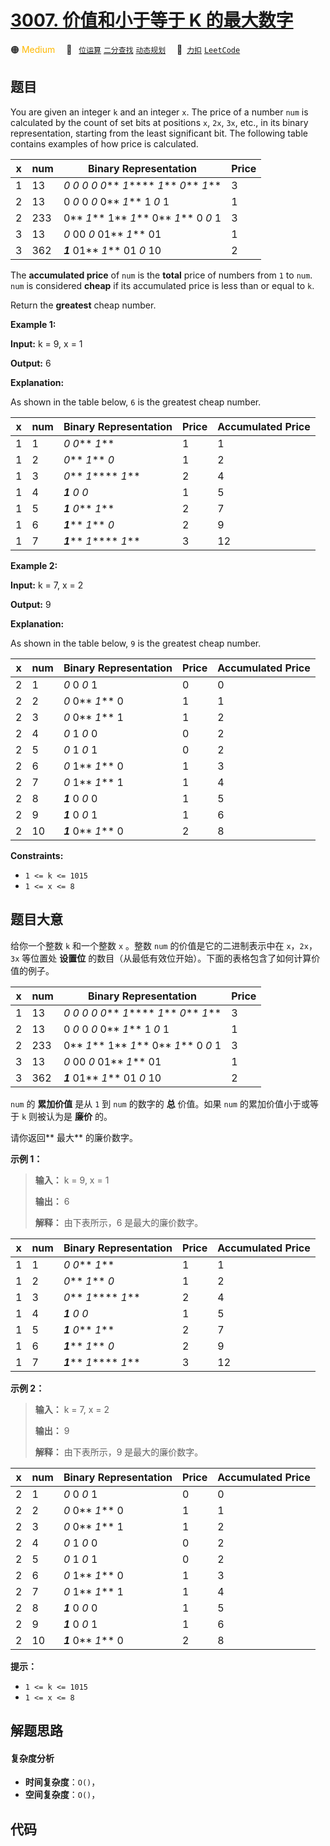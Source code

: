 # [3007. 价值和小于等于 K 的最大数字](https://2xiao.github.io/leetcode-js/problem/3007.html)

🟠 <font color=#ffb800>Medium</font>&emsp; 🔖&ensp; [`位运算`](/tag/bit-manipulation.md) [`二分查找`](/tag/binary-search.md) [`动态规划`](/tag/dynamic-programming.md)&emsp; 🔗&ensp;[`力扣`](https://leetcode.cn/problems/maximum-number-that-sum-of-the-prices-is-less-than-or-equal-to-k) [`LeetCode`](https://leetcode.com/problems/maximum-number-that-sum-of-the-prices-is-less-than-or-equal-to-k)

## 题目

You are given an integer `k` and an integer `x`. The price of a number `num`
is calculated by the count of set bits at positions `x`, `2x`, `3x`, etc., in
its binary representation, starting from the least significant bit. The
following table contains examples of how price is calculated.

x | num | Binary Representation | Price  
---|---|---|---  
1 | 13 | _0_ _0_ _0_ _0_ _0_** _1_**** _1_** _0_** _1_** | 3  
2 | 13 | 0 _0_ 0 _0_ 0** _1_** 1 _0_ 1 | 1  
2 | 233 | 0** _1_** 1** _1_** 0** _1_** 0 _0_ 1 | 3  
3 | 13 | _0_ 00 _0_ 01** _1_** 01 | 1  
3 | 362 | **_1_** 01** _1_** 01 _0_ 10 | 2  
  
The **accumulated price**  of `num` is the **total**  price of numbers from
`1` to `num`. `num` is considered **cheap**  if its accumulated price is less
than or equal to `k`.

Return the **greatest**  cheap number.



**Example 1:**

**Input:** k = 9, x = 1

**Output:** 6

**Explanation:**

As shown in the table below, `6` is the greatest cheap number.

x | num | Binary Representation | Price | Accumulated Price  
---|---|---|---|---  
1 | 1 | _0_ _0_** _1_** | 1 | 1  
1 | 2 | _0_** _1_** _0_ | 1 | 2  
1 | 3 | _0_** _1_**** _1_** | 2 | 4  
1 | 4 | **_1_** _0_ _0_ | 1 | 5  
1 | 5 | **_1_** _0_** _1_** | 2 | 7  
1 | 6 | **_1_**** _1_** _0_ | 2 | 9  
1 | 7 | **_1_**** _1_**** _1_** | 3 | 12  
  
**Example 2:**

**Input:** k = 7, x = 2

**Output:** 9

**Explanation:**

As shown in the table below, `9` is the greatest cheap number.

x | num | Binary Representation | Price | Accumulated Price  
---|---|---|---|---  
2 | 1 | _0_ 0 _0_ 1 | 0 | 0  
2 | 2 | _0_ 0** _1_** 0 | 1 | 1  
2 | 3 | _0_ 0** _1_** 1 | 1 | 2  
2 | 4 | _0_ 1 _0_ 0 | 0 | 2  
2 | 5 | _0_ 1 _0_ 1 | 0 | 2  
2 | 6 | _0_ 1** _1_** 0 | 1 | 3  
2 | 7 | _0_ 1** _1_** 1 | 1 | 4  
2 | 8 | **_1_** 0 _0_ 0 | 1 | 5  
2 | 9 | **_1_** 0 _0_ 1 | 1 | 6  
2 | 10 | **_1_** 0** _1_** 0 | 2 | 8  
  


**Constraints:**

  * `1 <= k <= 1015`
  * `1 <= x <= 8`


## 题目大意

给你一个整数 `k` 和一个整数 `x` 。整数 `num` 的价值是它的二进制表示中在 `x`，`2x`，`3x` 等位置处 **设置位**
的数目（从最低有效位开始）。下面的表格包含了如何计算价值的例子。

x | num | Binary Representation | Price  
---|---|---|---  
1 | 13 | _0_ _0_ _0_ _0_ _0_** _1_**** _1_** _0_** _1_** | 3  
2 | 13 | 0 _0_ 0 _0_ 0** _1_** 1 _0_ 1 | 1  
2 | 233 | 0** _1_** 1** _1_** 0** _1_** 0 _0_ 1 | 3  
3 | 13 | _0_ 00 _0_ 01** _1_** 01 | 1  
3 | 362 | **_1_** 01** _1_** 01 _0_ 10 | 2  
  


`num` 的 **累加价值** 是从 `1` 到 `num` 的数字的 **总** 价值。如果 `num` 的累加价值小于或等于 `k` 则被认为是
**廉价** 的。

请你返回**  最大** 的廉价数字。



**示例 1：**

> 
> 
> 
> 
> 
> **输入：** k = 9, x = 1
> 
> **输出：** 6
> 
> **解释：** 由下表所示，6 是最大的廉价数字。
> 
> 

x | num | Binary Representation | Price | Accumulated Price  
---|---|---|---|---  
1 | 1 | _0_ _0_** _1_** | 1 | 1  
1 | 2 | _0_** _1_** _0_ | 1 | 2  
1 | 3 | _0_** _1_**** _1_** | 2 | 4  
1 | 4 | **_1_** _0_ _0_ | 1 | 5  
1 | 5 | **_1_** _0_** _1_** | 2 | 7  
1 | 6 | **_1_**** _1_** _0_ | 2 | 9  
1 | 7 | **_1_**** _1_**** _1_** | 3 | 12  
  
**示例 2：**

> 
> 
> 
> 
> 
> **输入：** k = 7, x = 2
> 
> **输出：** 9
> 
> **解释：** 由下表所示，9 是最大的廉价数字。
> 
> 

x | num | Binary Representation | Price | Accumulated Price  
---|---|---|---|---  
2 | 1 | _0_ 0 _0_ 1 | 0 | 0  
2 | 2 | _0_ 0** _1_** 0 | 1 | 1  
2 | 3 | _0_ 0** _1_** 1 | 1 | 2  
2 | 4 | _0_ 1 _0_ 0 | 0 | 2  
2 | 5 | _0_ 1 _0_ 1 | 0 | 2  
2 | 6 | _0_ 1** _1_** 0 | 1 | 3  
2 | 7 | _0_ 1** _1_** 1 | 1 | 4  
2 | 8 | **_1_** 0 _0_ 0 | 1 | 5  
2 | 9 | **_1_** 0 _0_ 1 | 1 | 6  
2 | 10 | **_1_** 0** _1_** 0 | 2 | 8  
  


**提示：**

  * `1 <= k <= 1015`
  * `1 <= x <= 8`


## 解题思路

#### 复杂度分析

- **时间复杂度**：`O()`，
- **空间复杂度**：`O()`，

## 代码

```javascript

```